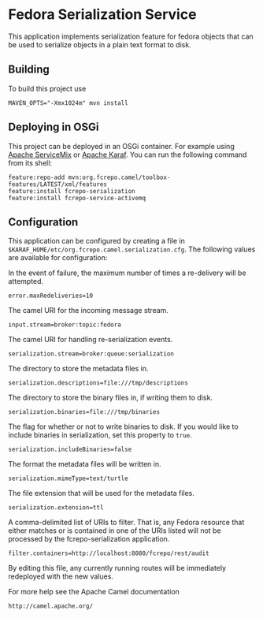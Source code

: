 # Fedora Serialization Service

This application implements serialization feature for fedora objects that
can be used to serialize objects in a plain text format to disk.


## Building

To build this project use

    MAVEN_OPTS="-Xmx1024m" mvn install

## Deploying in OSGi

This project can be deployed in an OSGi container. For example using
[Apache ServiceMix](http://servicemix.apache.org/) or
[Apache Karaf](http://karaf.apache.org). You can run the following
command from its shell:

    feature:repo-add mvn:org.fcrepo.camel/toolbox-features/LATEST/xml/features
    feature:install fcrepo-serialization
    feature:install fcrepo-service-activemq

## Configuration

This application can be configured by creating a file in
`$KARAF_HOME/etc/org.fcrepo.camel.serialization.cfg`. The following
values are available for configuration:

In the event of failure, the maximum number of times a re-delivery will be attempted.

    error.maxRedeliveries=10

The camel URI for the incoming message stream.

    input.stream=broker:topic:fedora

The camel URI for handling re-serialization events.

    serialization.stream=broker:queue:serialization

The directory to store the metadata files in.

    serialization.descriptions=file:///tmp/descriptions

The directory to store the binary files in, if writing them to disk.

    serialization.binaries=file:///tmp/binaries

The flag for whether or not to write binaries to disk. If you would
like to include binaries in serialization, set this property to `true`.

    serialization.includeBinaries=false

The format the metadata files will be written in.

    serialization.mimeType=text/turtle

The file extension that will be used for the metadata files.

    serialization.extension=ttl

A comma-delimited list of URIs to filter. That is, any Fedora resource that either
matches or is contained in one of the URIs listed will not be processed by the
fcrepo-serialization application.

    filter.containers=http://localhost:8080/fcrepo/rest/audit

By editing this file, any currently running routes will be immediately redeployed
with the new values.

For more help see the Apache Camel documentation

    http://camel.apache.org/

